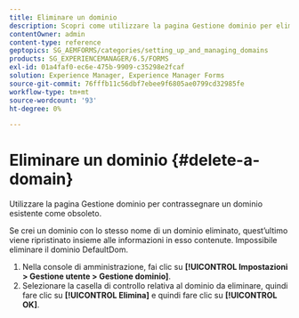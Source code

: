 ```yaml
---
title: Eliminare un dominio
description: Scopri come utilizzare la pagina Gestione dominio per eliminare un dominio o contrassegnarlo come obsoleto.
contentOwner: admin
content-type: reference
geptopics: SG_AEMFORMS/categories/setting_up_and_managing_domains
products: SG_EXPERIENCEMANAGER/6.5/FORMS
exl-id: 01a4faf0-ec6e-475b-9909-c35298e2fcaf
solution: Experience Manager, Experience Manager Forms
source-git-commit: 76fffb11c56dbf7ebee9f6805ae0799cd32985fe
workflow-type: tm+mt
source-wordcount: '93'
ht-degree: 0%

---
```


# Eliminare un dominio {#delete-a-domain}

Utilizzare la pagina Gestione dominio per contrassegnare un dominio esistente come obsoleto.

Se crei un dominio con lo stesso nome di un dominio eliminato, quest’ultimo viene ripristinato insieme alle informazioni in esso contenute. Impossibile eliminare il dominio DefaultDom.

1. Nella console di amministrazione, fai clic su **[!UICONTROL Impostazioni > Gestione utente > Gestione dominio]**.
1. Selezionare la casella di controllo relativa al dominio da eliminare, quindi fare clic su **[!UICONTROL Elimina]** e quindi fare clic su **[!UICONTROL OK]**.
